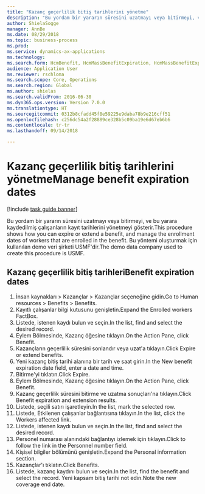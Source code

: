 ```yaml
--- 
title: "Kazanç geçerlilik bitiş tarihlerini yönetme"
description: "Bu yordam bir yararın süresini uzatmayı veya bitirmeyi, ve bu yarara kaydedilmiş çalışanların kayıt tarihlerini yönetmeyi gösterir."
author: ShielaSogge
manager: AnnBe
ms.date: 08/29/2018
ms.topic: business-process
ms.prod: 
ms.service: dynamics-ax-applications
ms.technology: 
ms.search.form: HcmBenefit, HcmMassBenefitExpiration, HcmMassBenefitExpirationResults, HcmWorker, HcmWorkerEnrollment
audience: Application User
ms.reviewer: rschloma
ms.search.scope: Core, Operations
ms.search.region: Global
ms.author: shielas
ms.search.validFrom: 2016-06-30
ms.dyn365.ops.version: Version 7.0.0
ms.translationtype: HT
ms.sourcegitcommit: 0312b8cfadd45f8e59225e9daba78b9e216cff51
ms.openlocfilehash: c256dc54a2f28889ce328b5c09ba19e6d67eb6b6
ms.contentlocale: tr-tr
ms.lasthandoff: 09/14/2018

---
```

# <a name="manage-benefit-expiration-dates"></a><span data-ttu-id="fef00-103">Kazanç geçerlilik bitiş tarihlerini yönetme</span><span class="sxs-lookup"><span data-stu-id="fef00-103">Manage benefit expiration dates</span></span>

[!include [task guide banner](../../includes/task-guide-banner.md)]

<span data-ttu-id="fef00-104">Bu yordam bir yararın süresini uzatmayı veya bitirmeyi, ve bu yarara kaydedilmiş çalışanların kayıt tarihlerini yönetmeyi gösterir.</span><span class="sxs-lookup"><span data-stu-id="fef00-104">This procedure shows how you can expire or extend a benefit, and manage the enrollment dates of workers that are enrolled in the benefit.</span></span> <span data-ttu-id="fef00-105">Bu yöntemi oluşturmak için kullanılan demo veri şirketi USMF'dir.</span><span class="sxs-lookup"><span data-stu-id="fef00-105">The demo data company used to create this procedure is USMF.</span></span>


## <a name="benefit-expiration-dates"></a><span data-ttu-id="fef00-106">Kazanç geçerlilik bitiş tarihleri</span><span class="sxs-lookup"><span data-stu-id="fef00-106">Benefit expiration dates</span></span>
1. <span data-ttu-id="fef00-107">İnsan kaynakları > Kazançlar > Kazançlar seçeneğine gidin.</span><span class="sxs-lookup"><span data-stu-id="fef00-107">Go to Human resources > Benefits > Benefits.</span></span>
2. <span data-ttu-id="fef00-108">Kayıtlı çalışanlar bilgi kutusunu genişletin.</span><span class="sxs-lookup"><span data-stu-id="fef00-108">Expand the Enrolled workers FactBox.</span></span>
3. <span data-ttu-id="fef00-109">Listede, istenen kaydı bulun ve seçin.</span><span class="sxs-lookup"><span data-stu-id="fef00-109">In the list, find and select the desired record.</span></span>
4. <span data-ttu-id="fef00-110">Eylem Bölmesinde, Kazanç öğesine tıklayın.</span><span class="sxs-lookup"><span data-stu-id="fef00-110">On the Action Pane, click Benefit.</span></span>
5. <span data-ttu-id="fef00-111">Kazançların geçerlilik süresini sonlandır veya uzat'a tıklayın.</span><span class="sxs-lookup"><span data-stu-id="fef00-111">Click Expire or extend benefits.</span></span>
6. <span data-ttu-id="fef00-112">Yeni kazanç bitiş tarihi alanına bir tarih ve saat girin.</span><span class="sxs-lookup"><span data-stu-id="fef00-112">In the New benefit expiration date field, enter a date and time.</span></span>
7. <span data-ttu-id="fef00-113">Bitirme'yi tıklatın.</span><span class="sxs-lookup"><span data-stu-id="fef00-113">Click Expire.</span></span>
8. <span data-ttu-id="fef00-114">Eylem Bölmesinde, Kazanç öğesine tıklayın.</span><span class="sxs-lookup"><span data-stu-id="fef00-114">On the Action Pane, click Benefit.</span></span>
9. <span data-ttu-id="fef00-115">Kazanç geçerlilik süresini bitirme ve uzatma sonuçları'na tıklayın.</span><span class="sxs-lookup"><span data-stu-id="fef00-115">Click Benefit expiration and extension results.</span></span>
10. <span data-ttu-id="fef00-116">Listede, seçili satırı işaretleyin.</span><span class="sxs-lookup"><span data-stu-id="fef00-116">In the list, mark the selected row.</span></span>
11. <span data-ttu-id="fef00-117">Listede, Etkilenen çalışanlar bağlantısına tıklayın.</span><span class="sxs-lookup"><span data-stu-id="fef00-117">In the list, click the Workers affected link.</span></span>
12. <span data-ttu-id="fef00-118">Listede, istenen kaydı bulun ve seçin.</span><span class="sxs-lookup"><span data-stu-id="fef00-118">In the list, find and select the desired record.</span></span>
13. <span data-ttu-id="fef00-119">Personel numarası alanındaki bağlantıyı izlemek için tıklayın.</span><span class="sxs-lookup"><span data-stu-id="fef00-119">Click to follow the link in the Personnel number field.</span></span>
14. <span data-ttu-id="fef00-120">Kişisel bilgiler bölümünü genişletin.</span><span class="sxs-lookup"><span data-stu-id="fef00-120">Expand the Personal information section.</span></span>
15. <span data-ttu-id="fef00-121">Kazançlar'ı tıklatın.</span><span class="sxs-lookup"><span data-stu-id="fef00-121">Click Benefits.</span></span>
16. <span data-ttu-id="fef00-122">Listede, kazanç kaydını bulun ve seçin.</span><span class="sxs-lookup"><span data-stu-id="fef00-122">In the list, find the benefit and select the record.</span></span> <span data-ttu-id="fef00-123">Yeni kapsam bitiş tarihi not edin.</span><span class="sxs-lookup"><span data-stu-id="fef00-123">Note the new coverage end date.</span></span>


